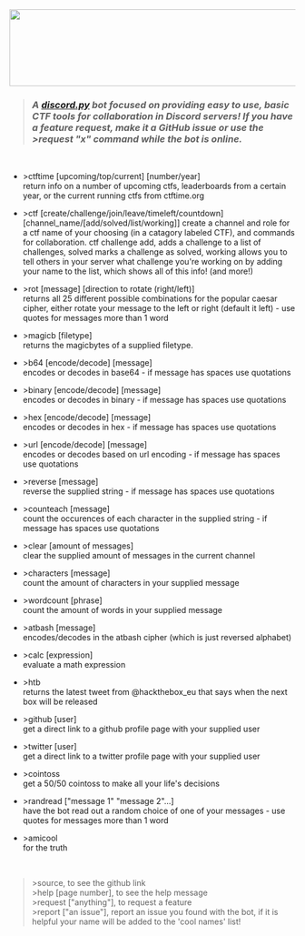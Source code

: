 <img src="https://raw.githubusercontent.com/NullPxl/NullCTF/master/graphics/nullctf_github_banner.png" width ="920" height="135"/>

>### *A [discord.py](http://discordpy.readthedocs.io/en/latest/) bot focused on providing easy to use, basic CTF tools for collaboration in Discord servers!  If you have a feature request, make it a GitHub issue or use the >request "x" command while the bot is online.*

<br>

* &gt;ctftime [upcoming/top/current] [number/year]\
  return info on a number of upcoming ctfs, leaderboards from a certain year, or the current running ctfs from ctftime.org

* &gt;ctf [create/challenge/join/leave/timeleft/countdown] [channel_name/[add/solved/list/working]]
  create a channel and role for a ctf name of your choosing (in a catagory labeled CTF), and commands for collaboration.  ctf challenge add, adds a challenge to a list of challenges, solved marks a challenge as solved, working allows you to tell others in your server what challenge you're working on by adding your name to the list, which shows all of this info! (and more!)

* &gt;rot [message] [direction to rotate (right/left)]\
  returns all 25 different possible combinations for the popular caesar cipher, either rotate your message to the left or right (default it left) - use quotes for messages more than 1 word

* &gt;magicb [filetype]\
  returns the magicbytes of a supplied filetype.

* &gt;b64 [encode/decode] [message]\
  encodes or decodes in base64 - if message has spaces use quotations

* &gt;binary [encode/decode] [message]\
  encodes or decodes in binary - if message has spaces use quotations

* &gt;hex [encode/decode] [message]\
  encodes or decodes in hex - if message has spaces use quotations

* &gt;url [encode/decode] [message]\
  encodes or decodes based on url encoding - if message has spaces use quotations

* &gt;reverse [message]\
  reverse the supplied string - if message has spaces use quotations

* &gt;counteach [message]\
  count the occurences of each character in the supplied string - if message has spaces use quotations

* &gt;clear [amount of messages]\
  clear the supplied amount of messages in the current channel

* &gt;characters [message]\
  count the amount of characters in your supplied message

* &gt;wordcount [phrase]\
  count the amount of words in your supplied message

* &gt;atbash [message]\
  encodes/decodes in the atbash cipher (which is just reversed alphabet) 

* &gt;calc [expression]\
  evaluate a math expression

* &gt;htb\
  returns the latest tweet from @hackthebox_eu that says when the next box will be released

* &gt;github [user]\
  get a direct link to a github profile page with your supplied user

* &gt;twitter [user]\
  get a direct link to a twitter profile page with your supplied user

* &gt;cointoss\
  get a 50/50 cointoss to make all your life's decisions

* &gt;randread ["message 1" "message 2"...]\
  have the bot read out a random choice of one of your messages - use quotes for messages more than 1 word

* &gt;amicool\
  for the truth
<br>


> &gt;source, to see the github link\
&gt;help [page number], to see the help message\
&gt;request ["anything"], to request a feature\
&gt;report ["an issue"], report an issue you found with the bot, if it is helpful your name will be added to the 'cool names' list!




